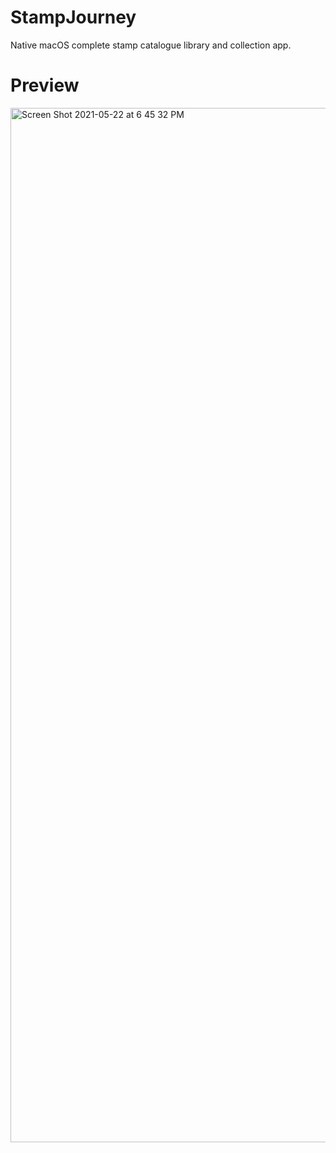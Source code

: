 # StampJourney
Native macOS complete stamp catalogue library and collection app.

# Preview
<img width="1655" alt="Screen Shot 2021-05-22 at 6 45 32 PM" src="https://user-images.githubusercontent.com/16293720/119232428-ea137c00-bb2d-11eb-8cf9-f32d4db4b6eb.png">
